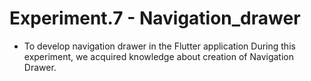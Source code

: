 # Experiment.7 - Navigation_drawer

- To develop navigation drawer in the Flutter application During this experiment, we acquired knowledge about creation of Navigation Drawer.
